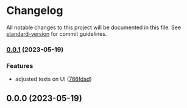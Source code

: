 # Changelog

All notable changes to this project will be documented in this file. See [standard-version](https://github.com/conventional-changelog/standard-version) for commit guidelines.

### [0.0.1](https://github.com/Mikita94/test-release-app/compare/v0.0.0...v0.0.1) (2023-05-19)


### Features

* adjusted texts on UI ([786fdad](https://github.com/Mikita94/test-release-app/commit/786fdad0c97d47f2cc61dc18042821bdf803e793))

## 0.0.0 (2023-05-19)
